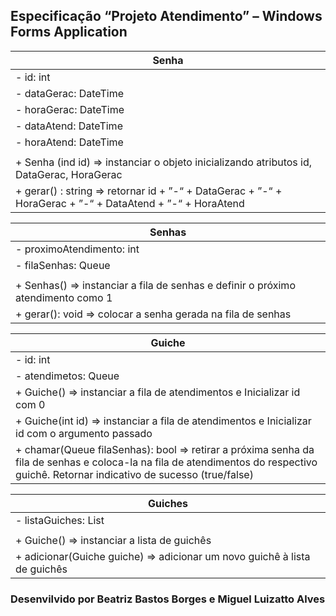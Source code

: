 ## Especificação “Projeto Atendimento” – Windows Forms Application

|Senha| 
|-|
|- id: int|
|- dataGerac: DateTime|
|- horaGerac: DateTime|
|- dataAtend: DateTime|
|- horaAtend: DateTime|
||
|+ Senha (ind id) => instanciar o objeto inicializando atributos id, DataGerac, HoraGerac|
|+ gerar() : string => retornar id + ”-“ + DataGerac + ”-“ + HoraGerac + ”-“ + DataAtend + ”-“ + HoraAtend |

|Senhas| 
|-|
|- proximoAtendimento: int|
|- filaSenhas: Queue<Senha>|
||
|+ Senhas() => instanciar a fila de senhas e definir o próximo atendimento como 1|
|+  gerar(): void => colocar a senha gerada na fila de senhas|

|Guiche|
|-|
|- id: int|
|- atendimetos: Queue<Senha>|
|+ Guiche() => instanciar a fila de atendimentos e Inicializar id com 0|
|+ Guiche(int id) => instanciar a fila de atendimentos e Inicializar id com o argumento passado|
|+ chamar(Queue<Senha> filaSenhas): bool => retirar a próxima senha da fila de senhas e coloca-la na fila de atendimentos do respectivo guichê. Retornar indicativo de sucesso (true/false)|

|Guiches|
|-|
|- listaGuiches: List<Guiche>|
||
|+ Guiche() => instanciar a lista de guichês|
|+ adicionar(Guiche guiche) => adicionar um novo guichê à lista de guichês|

### Desenvilvido por Beatriz Bastos Borges e Miguel Luizatto Alves
